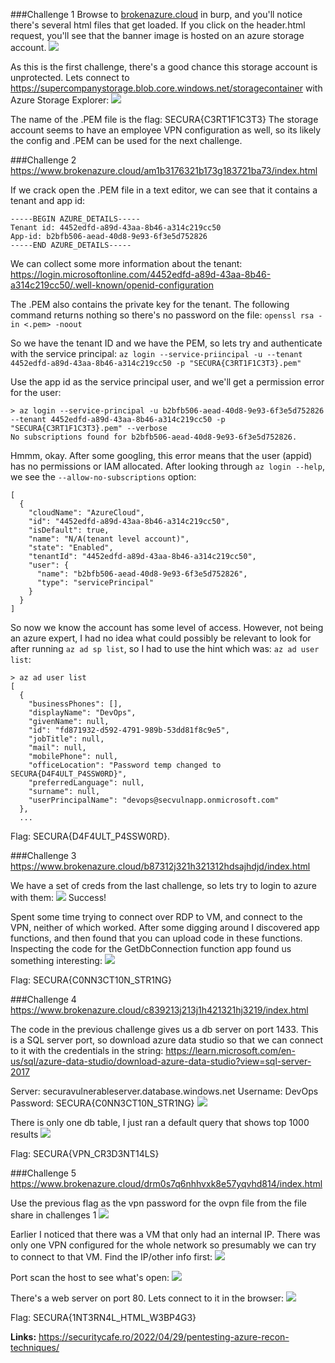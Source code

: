 ###Challenge 1
Browse to [brokenazure.cloud](brokenazure.cloud) in burp, and you'll notice there's several html files that get loaded. If you click on the header.html request, you'll see that the banner image is hosted on an azure storage account.
![](images/1.png)

As this is the first challenge, there's a good chance this storage account is unprotected. Lets connect to https://supercompanystorage.blob.core.windows.net/storagecontainer with Azure Storage Explorer:
![](images/2.png)

The name of the .PEM file is the flag: SECURA{C3RT1F1C3T3}
The storage account seems to have an employee VPN configuration as well, so its likely the config and .PEM can be used for the next challenge.

###Challenge 2
https://www.brokenazure.cloud/am1b3176321b173g183721ba73/index.html

If we crack open the .PEM file in a text editor, we can see that it contains a tenant and app id:
```
-----BEGIN AZURE_DETAILS-----
Tenant id: 4452edfd-a89d-43aa-8b46-a314c219cc50
App-id: b2bfb506-aead-40d8-9e93-6f3e5d752826
-----END AZURE_DETAILS-----
```

We can collect some more information about the tenant:
https://login.microsoftonline.com/4452edfd-a89d-43aa-8b46-a314c219cc50/.well-known/openid-configuration


The .PEM also contains the private key for the tenant. The following command returns nothing so there's no password on the file:
`openssl rsa -in <.pem> -noout`


So we have the tenant ID and we have the PEM, so lets try and authenticate with the service principal:
`az login --service-priincipal -u --tenant 4452edfd-a89d-43aa-8b46-a314c219cc50 -p "SECURA{C3RT1F1C3T3}.pem"`


Use the app id as the service principal user, and we'll get a permission error for the user:
```
> az login --service-principal -u b2bfb506-aead-40d8-9e93-6f3e5d752826 --tenant 4452edfd-a89d-43aa-8b46-a314c219cc50 -p "SECURA{C3RT1F1C3T3}.pem" --verbose
No subscriptions found for b2bfb506-aead-40d8-9e93-6f3e5d752826.
```

Hmmm, okay. After some googling, this error means that the user (appid) has no permissions or IAM allocated. After looking through `az login --help`, we see the `--allow-no-subscriptions` option:

```> az login --service-principal -u b2bfb506-aead-40d8-9e93-6f3e5d752826 --tenant 4452edfd-a89d-43aa-8b46-a314c219cc50 -p "SECURA{C3RT1F1C3T3}.pem" --allow-no-subscriptions
[
  {
    "cloudName": "AzureCloud",
    "id": "4452edfd-a89d-43aa-8b46-a314c219cc50",
    "isDefault": true,
    "name": "N/A(tenant level account)",
    "state": "Enabled",
    "tenantId": "4452edfd-a89d-43aa-8b46-a314c219cc50",
    "user": {
      "name": "b2bfb506-aead-40d8-9e93-6f3e5d752826",
      "type": "servicePrincipal"
    }
  }
]
```
So now we know the account has some level of access. However, not being an azure expert, I had no idea what could possibly be relevant to look for after running `az ad sp list`, so I had to use the hint which was: `az ad user list`:
```
> az ad user list
[
  {
    "businessPhones": [],
    "displayName": "DevOps",
    "givenName": null,
    "id": "fd871932-d592-4791-989b-53dd81f8c9e5",
    "jobTitle": null,
    "mail": null,
    "mobilePhone": null,
    "officeLocation": "Password temp changed to SECURA{D4F4ULT_P4SSW0RD}",
    "preferredLanguage": null,
    "surname": null,
    "userPrincipalName": "devops@secvulnapp.onmicrosoft.com"
  },
  ...
```

Flag: SECURA{D4F4ULT_P4SSW0RD}.

###Challenge 3
https://www.brokenazure.cloud/b87312j321h321312hdsajhdjd/index.html

We have a set of creds from the last challenge, so lets try to login to azure with them:
![](images/3.png)
Success!

Spent some time trying to connect over RDP to VM, and connect to the VPN, neither of which worked. After some digging around I discovered app functions, and then found that you can upload code in these functions. Inspecting the code for the GetDbConnection function app found us something interesting:
![](images/4.png)

Flag: SECURA{C0NN3CT10N_STR1NG}

###Challenge 4
https://www.brokenazure.cloud/c839213j213j1h421321hj3219/index.html


The code in the previous challenge gives us a db server on port 1433. This is a SQL server port, so download azure data studio so that we can connect to it with the credentials in the string:
https://learn.microsoft.com/en-us/sql/azure-data-studio/download-azure-data-studio?view=sql-server-2017

Server: securavulnerableserver.database.windows.net
Username: DevOps
Password: SECURA{C0NN3CT10N_STR1NG}
![](images/6.png)

There is only one db table, I just ran a default query that shows top 1000 results
![](images/5.png)


Flag: SECURA{VPN_CR3D3NT14LS}

###Challenge 5
https://www.brokenazure.cloud/drm0s7q6nhhvxk8e57yqvhd814/index.html

Use the previous flag as the vpn password for the ovpn file from the file share in challenges 1
![](images/7.png)

Earlier I noticed that there was a VM that only had an internal IP. There was only one VPN configured for the whole network so presumably we can try to connect to that VM. Find the IP/other info first:
![](images/8.png)

Port scan the host to see what's open:
![](images/9.png)

There's a web server on port 80. Lets connect to it in the browser:
![](images/10.png)

Flag: SECURA{1NT3RN4L_HTML_W3BP4G3}

**Links:**
https://securitycafe.ro/2022/04/29/pentesting-azure-recon-techniques/